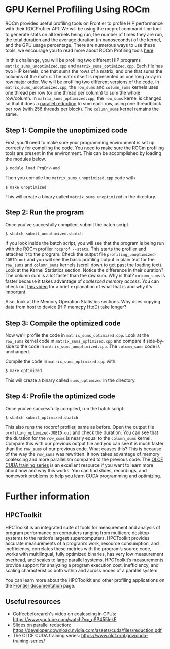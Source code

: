 # GPU Kernel Profiling Using ROCm

ROCm provides useful profiling tools on Frontier to profile HIP
performance with their ROCProfiler API. We will be using the rocprof command-line tool to generate stats on all kernels being run, the number of times they are run, the total duration and the average duration (in nanoseconds) of the kernel, and the GPU usage percentage. There are numerous ways to use these tools, we encourage you to read more about ROCm Profiling tools
[here](https://docs.amd.com/bundle/ROCProfiler-User-Guide-v5.1/page/Introduction_to_ROCProfiler_User_Guide.html).

In this challenge, you will be profiling two different HIP programs
`matrix_sums_unoptimized.cpp` and `matrix_sums_optimized.cpp`. Each file has two HIP kernels, one that sums the rows of a matrix, and one that sums the columns of the
matrix. The matrix itself is represented as one long array in [row major
order](http://icarus.cs.weber.edu/~dab/cs1410/textbook/7.Arrays/row_major.html). We will
be profiling two different versions of the code. In `matrix_sums_unoptimized.cpp`, the
`row_sums` and `column_sums` kernels uses one thread per row (or one thread per column) to
sum the whole row/column. In `matrix_sums_optimized.cpp`, the `row_sums` kernel is changed
so that it does a [parallel
reduction](https://developer.download.nvidia.com/assets/cuda/files/reduction.pdf) to sum
each row, using one threadblock per row (with 256 threads per block). The `column_sums`
kernel remains the same.

## Step 1: Compile the unoptimized code

First, you'll need to make sure your programming environment is set up correctly for
compiling the code. You need to make sure the ROCm profiling tools are present in the environment. This can be accomplished by loading the modules below.

```bash
$ module load PrgEnv-amd
```

Then you compile the `matrix_sums_unoptimized.cpp` code with

```
$ make unoptimized
```

This will create a binary called `matrix_sums_unoptimized` in the directory.

## Step 2: Run the program

Once you've succesfully compiled, submit the batch script.

```
$ sbatch submit_unoptimized.sbatch
```

If you look inside the batch script, you will see that the program is being run with the
ROCm profiler `rocprof --stats`. This starts the profiler and attaches it to the
program. Check the output file `profiling_unoptimized-JOBID.out` and you will see the
basic profiling output in plain text for the `row_sums` and `column_sums` kernels (scroll
down to get past the loading text). Look at the Kernel Statistics section. Notice the
difference in their duration? The column sum is a lot faster than the row sum. Why is
that? `column_sums` is faster because it takes advantage of _coalesced memory access_. You
can check out [this video](https://www.youtube.com/watch?v=_qSP455IekE) for a brief
explanation of what that is and why it's important.

Also, look at the Memory Operation Statistics sections. Why does copying data
from host to device (HIP memcpy HtoD) take longer?


## Step 3: Compile the optimized code

Now we'll profile the code in `matrix_sums_optimized.cpp`. Look at the `row_sums` kernel
code in `matrix_sums_optimized.cpp` and compare it side-by-side to the code in
`matrix_sums_unoptimized.cpp`. The `column_sums` code is unchanged.

Compile the code in `matrix_sums_optimized.cpp` with:

```
$ make optimized
```

This will create a binary called `sums_optimized` in the directory.

## Step 4: Profile the optimized code

Once you've successfully compiled, run the batch script:

```
$ sbatch submit_optimized.sbatch
```

This also runs the rocprof profiler, same as before. Open the output file
`profiling_optimized-JOBID.out` and check the duration. You can see that the duration
for the `row_sums` is nearly equal to the `column_sums` kernel. Compare this with our
previous output file and you can see it is much faster than the `row_sums` of our previous
code. What causes this?  This is because of the way the `row_sums` was rewritten. It now
takes advantage of memory coalescing and more parallelism compared to the previous
code. The [OLCF CUDA training series](https://www.olcf.ornl.gov/cuda-training-series/) is
an excellent resource if you want to learn more about how and why this works. You can find
slides, recordings, and homework problems to help you learn CUDA programming and optimizing.


# Further information

## HPCToolkit

HPCToolkit is an integrated suite of tools for measurement and analysis of program performance on computers ranging from multicore desktop systems to the nation’s largest supercomputers. HPCToolkit provides accurate measurements of a program’s work, resource consumption, and inefficiency, correlates these metrics with the program’s source code, works with multilingual, fully optimized binaries, has very low measurement overhead, and scales to large parallel systems. HPCToolkit’s measurements provide support for analyzing a program execution cost, inefficiency, and scaling characteristics both within and across nodes of a parallel system. 

You can learn more about the HPCToolkit and other profiling applications on the [Frontier
documentation](https://docs.olcf.ornl.gov/systems/frontier_user_guide.html#getting-started-with-hpctoolkit) page.

## Useful resources

- Coffeebeforearch's video on coalescing in GPUs: https://www.youtube.com/watch?v=_qSP455IekE
- Slides on parallel reduction: https://developer.download.nvidia.com/assets/cuda/files/reduction.pdf
- The OLCF CUDA training series: https://www.olcf.ornl.gov/cuda-training-series/
